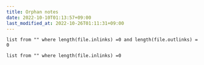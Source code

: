 ```yaml
---
title: Orphan notes
date: 2022-10-10T01:13:57+09:00
last_modified_at: 2022-10-26T01:11:31+09:00
---
```


```dataview
list from "" where length(file.inlinks) =0 and length(file.outlinks) = 0
```

```dataview
list from "" where length(file.inlinks) =0 
```